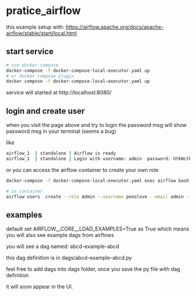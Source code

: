 # pratice_airflow

this example setup with: https://airflow.apache.org/docs/apache-airflow/stable/start/local.html

## start service

```bash
# use docker-compose
docker-compose -f docker-compose-local-executor.yaml up
# or docker compose plugin
docker compose -f docker-compose-local-executor.yaml up

```

service will started at http://localhost:8080/

## login and create user

when you visit the page above and try to login
the password msg will show password msg in your terminal (seems a bug)

like

```bash
airflow_1  | standalone | Airflow is ready
airflow_1  | standalone | Login with username: admin  password: UtkWctbbuDYFtAvc  <- !this is random generated!
```

or you can access the airflow container to create your own role

```bash
docker-compose -f docker-compose-local-executor.yaml exec airflow bash

# in container
airflow users  create --role Admin --username penolove --email admin --firstname admin --lastname admin --password 5566isbest
```

## examples

default set AIRFLOW__CORE__LOAD_EXAMPLES=True as True
which means you will also see example dags from airflows

you will see a dag named: abcd-example-abcd

this dag definition is in dags/abcd-example-abcd.py

feel free to add dags into dags folder, once you save the py file with dag definition

it will soon appear in the UI.

